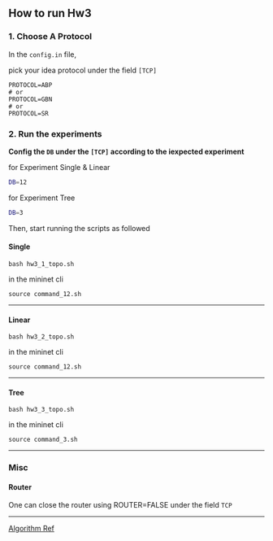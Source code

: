## How to run Hw3

### 1. Choose A Protocol

In the `config.in` file,

pick your idea protocol under the field `[TCP]`

```sh=
PROTOCOL=ABP
# or
PROTOCOL=GBN
# or
PROTOCOL=SR
```

### 2. Run the experiments

**Config the `DB` under the `[TCP]` according to the iexpected experiment**

for Experiment Single & Linear
```sh
DB=12
```
for Experiment Tree
```sh
DB=3
```

Then, start running the scripts as followed

#### Single

```sh=
bash hw3_1_topo.sh
```

in the mininet cli

```sh=
source command_12.sh 
```
---
#### Linear

```sh=
bash hw3_2_topo.sh
```

in the mininet cli

```sh=
source command_12.sh 
```
---
 
#### Tree

```sh=
bash hw3_3_topo.sh
```

in the mininet cli

```sh=
source command_3.sh
``` 
---

### Misc

#### Router

One can close the router using ROUTER=FALSE under the field `TCP`

----

[Algorithm Ref](https://web.eecs.umich.edu/~sugih/courses/eecs489/lectures/26-FlowControl+ARQ.pdf)
